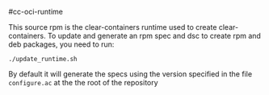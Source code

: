 #cc-oci-runtime

This source rpm is the clear-containers runtime used to create clear-containers. 
To update and generate an rpm spec and dsc to create rpm and deb packages, 
you need to run:

``./update_runtime.sh``

By default it will generate the specs using the version specified in the file
``configure.ac`` at the the root of the repository
